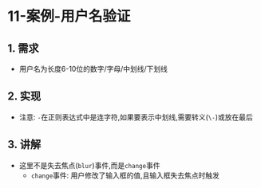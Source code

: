 # 11-案例-用户名验证

## 1. 需求

- 用户名为长度6-10位的数字/字母/中划线/下划线

## 2. 实现

- 注意: `-`在正则表达式中是连字符,如果要表示中划线,需要转义(`\-`)或放在最后

## 3. 讲解

- 这里不是失去焦点(`blur`)事件,而是`change`事件
  - `change`事件: 用户修改了输入框的值,且输入框失去焦点时触发